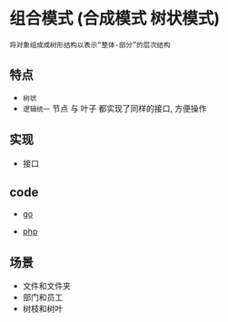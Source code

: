# 组合模式 (合成模式 树状模式)

    将对象组成成树形结构以表示“整体-部分”的层次结构

## 特点

- `树状`
- `逻辑统一` 节点 与 叶子 都实现了同样的接口, 方便操作

## 实现

- 接口

## code

- [go](src/go/dp/composite.go)

- [php](src/php_design_patterns/composite/composite.php)

## 场景

- 文件和文件夹
- 部门和员工
- 树枝和树叶